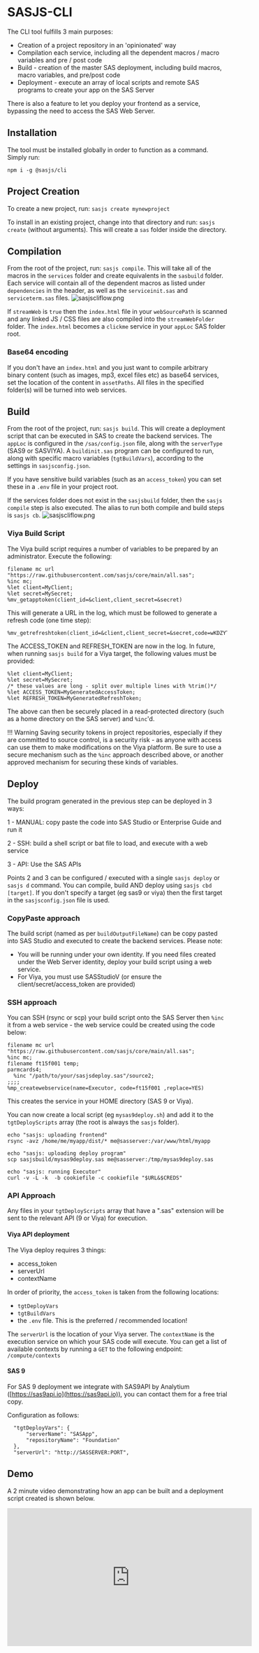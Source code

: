 SASJS-CLI
====================

The CLI tool fulfills 3 main purposes:

* Creation of a project repository in an 'opinionated' way
* Compilation each service, including all the dependent macros / macro variables and pre / post code
* Build - creation of the master SAS deployment, including build macros, macro variables, and pre/post code
* Deployment - execute an array of local scripts and remote SAS programs to create your app on the SAS Server 

There is also a feature to let you deploy your frontend as a service, bypassing the need to access the SAS Web Server.

Installation
---------------------

The tool must be installed globally in order to function as a command.  Simply run:

```
npm i -g @sasjs/cli
```

Project Creation
---------------------
To create a new project, run:  `sasjs create mynewproject`

To install in an existing project, change into that directory and run: `sasjs create` (without arguments).  This will create a `sas` folder inside the directory.

Compilation
---------------------
From the root of the project, run:  `sasjs compile`.  This will take all of the macros in the `services` folder and create equivalents in the `sasbuild` folder.  Each service will contain all of the dependent macros as listed under `dependencies` in the header, as well as the `serviceinit.sas` and `serviceterm.sas` files.
![sasjscliflow.png](/img/sasjscompile.png)

If `streamWeb` is `true` then the `index.html` file in your `webSourcePath` is scanned and any linked JS / CSS files are also compiled into the `streamWebFolder` folder.  The `index.html` becomes a `clickme` service in your `appLoc` SAS folder root. 

### Base64 encoding
If you don't have an `index.html` and you just want to compile arbitrary binary content (such as images, mp3, excel files etc) as base64 services, set the location of the content in `assetPaths`.  All files in the specified folder(s) will be turned into web services.

Build
---------------------
From the root of the project, run: `sasjs build`.  This will create a deployment script that can be executed in SAS to create the backend services.  The `appLoc` is configured in the `/sas/config.json` file, along with the `serverType` (SAS9 or SASVIYA).  A `buildinit.sas` program can be configured to run, along with specific macro variables (`tgtBuildVars`), according to the settings in `sasjsconfig.json`.

If you have sensitive build variables (such as an `access_token`) you can set these in a `.env` file in your project root.  

If the services folder does not exist in the `sasjsbuild` folder, then the `sasjs compile` step is also executed.  The alias to run both compile and build steps is `sasjs cb`.
![sasjscliflow.png](/img/sasjsbuild.png)

### Viya Build Script
The Viya build script requires a number of variables to be prepared by an administrator.  Execute the following:

```
filename mc url "https://raw.githubusercontent.com/sasjs/core/main/all.sas";
%inc mc;
%let client=MyClient;
%let secret=MySecret;
%mv_getapptoken(client_id=&client,client_secret=&secret)
```
This will generate a URL in the log, which must be followed to generate a refresh code (one time step):

```
%mv_getrefreshtoken(client_id=&client,client_secret=&secret,code=wKDZYTEPK6)
```

The ACCESS_TOKEN and REFRESH_TOKEN are now in the log.  In future, when running `sasjs build` for a Viya target, the following values must be provided:

```
%let client=MyClient;
%let secret=MySecret;
/* these values are long - split over multiple lines with %trim()*/
%let ACCESS_TOKEN=MyGeneratedAccessToken; 
%let REFRESH_TOKEN=MyGeneratedRefreshToken; 
```

The above can then be securely placed in a read-protected directory (such as a home directory on the SAS server) and `%inc`'d.

!!! Warning
    Saving security tokens in project repositories, especially if they are committed to source control, is a security risk - as anyone with access can use them to make modifications on the Viya platform.  Be sure to use a secure mechanism such as the `%inc` approach described above, or another approved mechanism for securing these kinds of variables.


Deploy
---------------------
The build program generated in the previous step can be deployed in 3 ways:

1 - MANUAL: copy paste the code into SAS Studio or Enterprise Guide and run it

2 - SSH: build a shell script or bat file to load, and execute with a web service

3 - API: Use the SAS APIs

Points 2 and 3 can be configured / executed with a single `sasjs deploy` or `sasjs d` command.  You can compile, build AND deploy using `sasjs cbd [target]`.  If you don't specify a target (eg sas9 or viya) then the first target in the `sasjsconfig.json` file is used.

### CopyPaste approach
The build script (named as per `buildOutputFileName`) can be copy pasted into SAS Studio and executed to create the backend services.  Please note:

* You will be running under your own identity.  If you need files created under the Web Server identity, deploy your build script using a web service.
* For Viya, you must use SASStudioV (or ensure the client/secret/access_token are provided)

### SSH approach
You can SSH (rsync or scp) your build script onto the SAS Server then `%inc` it from a web service - the web service could be created using the code below:

```
filename mc url "https://raw.githubusercontent.com/sasjs/core/main/all.sas";
%inc mc;
filename ft15f001 temp;
parmcards4;
  %inc "/path/to/your/sasjsdeploy.sas"/source2;
;;;;
%mp_createwebservice(name=Executor, code=ft15f001 ,replace=YES)
```
This creates the service in your HOME directory (SAS 9 or Viya).  

You can now create a local script (eg `mysas9deploy.sh`) and add it to the `tgtDeployScripts` array (the root is always the `sasjs` folder). 

```
echo "sasjs: uploading frontend"
rsync -avz /home/me/myapp/dist/* me@sasserver:/var/www/html/myapp

echo "sasjs: uploading deploy program"
scp sasjsbuild/mysas9deploy.sas me@sasserver:/tmp/mysas9deploy.sas

echo "sasjs: running Executor"
curl -v -L -k  -b cookiefile -c cookiefile "$URL&$CREDS"
```

### API Approach

Any files in your `tgtDeployScripts` array that have a ".sas" extension will be sent to the relevant API (9 or Viya) for execution.

#### Viya API deployment
The Viya deploy requires 3 things:  

* access_token
* serverUrl
* contextName

In order of priority, the `access_token` is taken from the following locations:

* `tgtDeployVars`
* `tgtBuildVars`
* the `.env` file.  This is the preferred / recommended location!

The `serverUrl` is the location of your Viya server.  The `contextName` is the execution service on which your SAS code will execute.  You can get a list of available contexts by running a `GET` to the following endpoint:  `/compute/contexts`

#### SAS 9
For SAS 9 deployment we integrate with SAS9API by Analytium ([https://sas9api.io](https://sas9api.io)), you can contact them for a free trial copy.

Configuration as follows:

```
  "tgtDeployVars": {
      "serverName": "SASApp",
      "repositoryName": "Foundation"
  },
  "serverUrl": "http://SASSERVER:PORT",
```

Demo
---------------------

A 2 minute video demonstrating how an app can be built and a deployment script created is shown below.

<iframe width="560" height="315" src="https://www.youtube.com/embed/hUpBqExNec4" frameborder="0" allow="accelerometer; autoplay; encrypted-media; gyroscope; picture-in-picture" allowfullscreen></iframe>


<meta name="description" content="SASjs CLI tips">